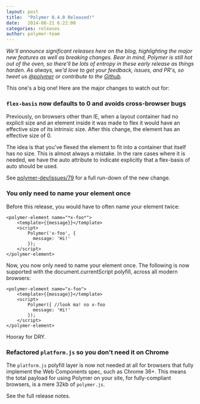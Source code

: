 ```yaml
---
layout: post
title:  "Polymer 0.4.0 Released!"
date:   2014-08-21 6:22:00
categories: releases
author: polymer-team
---
```

_We'll announce significant releases here on the blog, highlighting the major new features as well as breaking changes. Bear in mind, Polymer is still hot out of the oven, so there'll be lots of entropy in these early release as things harden. As always, we'd love to get your feedback, issues, and PR's, so tweet us [@polymer](https://twitter.com/polymer) or contribute to the [Github](https://github.com/Polymer)._

This one's a big one! Here are the major changes to watch out for:

### `flex-basis` now defaults to 0 and avoids cross-browser bugs

Previously, on browsers other than IE, when a layout container had no explicit size and an element inside it was made to flex it would have an effective size of its intrinsic size. After this change, the element has an effective size of 0.

The idea is that you've flexed the element to fit into a container that itself has no size. This is almost always a mistake. In the rare cases where it is needed, we have the auto attribute to indicate explicitly that a flex-basis of auto should be used.

See [polymer-dev/issues/79](https://github.com/Polymer/polymer-dev/issues/79) for a full run-down of the new change.

### You only need to name your element once

Before this release, you would have to often name your element twice:

    <polymer-element name="*x-foo*">
        <template>{{message}}</template>
        <script>
            Polymer('x-foo', {
              message: 'Hi!'
            });
        </script>
    </polymer-element>

Now, you now only need to name your element once. The following is now supported with the document.currentScript polyfill, across all modern browsers:

    <polymer-element name="x-foo">
        <template>{{message}}</template>
        <script>
            Polymer({ //look ma! no x-foo
              message: 'Hi!'
            });
        </script>
    </polymer-element>

Hooray for DRY.

### Refactored `platform.js` so you don't need it on Chrome

The `platform.js` polyfill layer is now not needed at all for browsers that fully implement the Web Components spec, such as Chrome 36+.  This means the total payload for using Polymer on your site, for fully-compliant browsers, is a mere 32kb of `polymer.js`.


See the full release notes.
